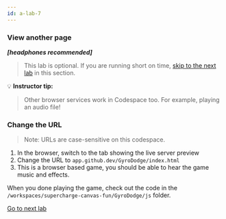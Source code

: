 ```yaml
---
id: a-lab-7
---
```


### View another page

***[headphones recommended]***

>This lab is optional. If you are running short on time, <a href="/walt/lab-8.html">skip to the next lab</a> in this section.

💡 **Instructor tip:**

>Other browser services work in Codespace too. For example, playing an audio file!

### Change the URL
>Note: URLs are case-sensitive on this codespace.

1. In the browser, switch to the tab showing the live server preview
1. Change the URL to `app.github.dev/GyroDodge/index.html`
1. This is a browser based game, you should be able to hear the game music and effects.

When you done playing the game, check out the code in the `/workspaces/supercharge-canvas-fun/GyroDodge/js` folder.

[Go to next lab ](/walt/lab-8.html)

